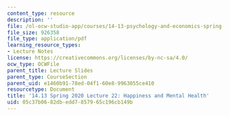 ```yaml
---
content_type: resource
description: ''
file: /ol-ocw-studio-app/courses/14-13-psychology-and-economics-spring-2020/05c37b0682dbedd7857965c196cb149b_MIT14_13S20_lec22.pdf
file_size: 926358
file_type: application/pdf
learning_resource_types:
- Lecture Notes
license: https://creativecommons.org/licenses/by-nc-sa/4.0/
ocw_type: OCWFile
parent_title: Lecture Slides
parent_type: CourseSection
parent_uid: e1460b91-78ed-04f1-60e8-9963055ce410
resourcetype: Document
title: '14.13 Spring 2020 Lecture 22: Happiness and Mental Health'
uid: 05c37b06-82db-edd7-8579-65c196cb149b
---
```

